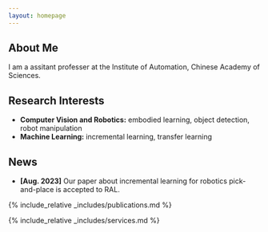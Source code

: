 ```yaml
---
layout: homepage
---
```


## About Me

I am a assitant professer at the Institute of Automation, Chinese Academy of Sciences.

## Research Interests

- **Computer Vision and Robotics:** embodied learning, object detection, robot manipulation
- **Machine Learning:** incremental learning, transfer learning

## News

- **[Aug. 2023]** Our paper about incremental learning for robotics pick-and-place is accepted to RAL.

{% include_relative _includes/publications.md %}

{% include_relative _includes/services.md %}
